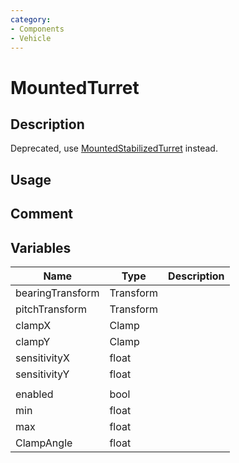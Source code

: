 ```yaml
---
category: 
- Components
- Vehicle
---
```

# MountedTurret
## Description
Deprecated, use [MountedStabilizedTurret](./MountedStabilizedTurret.md) instead.
## Usage

## Comment

## Variables
| Name | Type | Description |
| ----------- | ----------- | ----------- |
| bearingTransform | Transform |  |
| pitchTransform | Transform |  |
| clampX | Clamp |  |
| clampY | Clamp |  |
| sensitivityX | float |  |
| sensitivityY | float |  |
|  |  |  |
| enabled | bool |  |
| min | float |  |
| max | float |  |
| ClampAngle | float |  |
